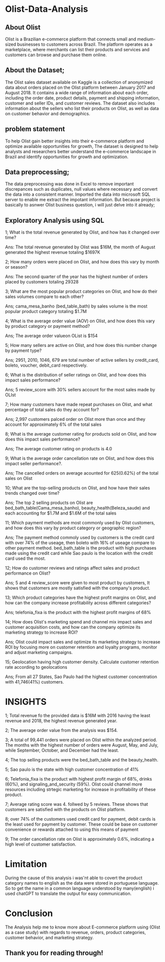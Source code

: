 # Olist-Data-Analysis

## About Olist
Olist is a Brazilian e-commerce platform that connects small and medium-sized businesses to customers across Brazil. 
The platform operates as a marketplace, where merchants can list their products and services and customers can browse and purchase them online.

## About the Dataset;

The Olist sales dataset available on Kaggle is a collection of anonymized data about orders placed on the Olist platform between January 2017 and August 2018. It contains a wide range of information about each order, including the order date, product details, payment and shipping information, customer and seller IDs, and customer reviews. The dataset also includes information about the sellers who list their products on Olist, as well as data on customer behavior and demographics.

## problem statement

To help Olist gain better insights into their e-commerce platform and optimize available opportunities for growth, 
The dataset is designed to help analysts and researchers better understand the e-commerce landscape in Brazil and identify opportunities for growth and optimization.

## Data preprocessing; 
The data preprocessing was done in Excel to remove important discrepances such as duplicates, null values where necessary and convert the data into a consistent manner.
Imported the data into microsoft SQL server to enable me extract the impotant information.
But because project is basically to asnwer Olist business question, i will just delve into it already;

## Exploratory Analysis using SQL

1; What is the total revenue generated by Olist, and how has it changed over time?

Ans: The total revenue generated by Olist was $16M, the month of August generated the highest revenue totaling $1697K

2;  How many orders were placed on Olist, and how does this vary by month or season?

Ans: The second quarter of the year has the highest number of orders placed by customers totaling 29328

3;  What are the most popular product categories on Olist, and how do their sales volumes compare to each other?

Ans; cama_mesa_banho (bed_table_bath) by sales volume is the most popular product category totaling $1.7M

4;   What is the average order value (AOV) on Olist, and how does this vary by product category or payment method?

Ans; The average order valueon OList is $154

5; How many sellers are active on Olist, and how does this number change by payment type?

Ans; 2951, 2010, 1046, 679 are total number of active sellers by credit_card, boleto, voucher, debit_card respectively.

6; What is the distribution of seller ratings on Olist, and how does this impact sales performance?

Ans; 5 review_score with 30% sellers account for the most sales made by OLIst

7;  How many customers have made repeat purchases on Olist, and what percentage of total sales do they account for?

Ans; 2,997 customers palced order on Olist more than once and they account for approximately 6% of the total sales

8;  What is the average customer rating for products sold on Olist, and how does this impact sales performance?

Ans; The average customer rating on products is 4.0

9; What is the average order cancellation rate on Olist, and how does this impact seller performance?.

Ans; The cancelled orders on average acounted for 625(0.62%) of the total sales on Olist

10;  What are the top-selling products on Olist, and how have their sales trends changed over time?

Ans; The top 2 selling products on Olist are bed_bath_table(Cama_mesa_banho), beauty_health(Beleza_saude) and each accounting for $1.7M and $1.6M of the total sales

11; Which payment methods are most commonly used by Olist customers, and how does this vary by product category or geographic region?

Ans; The payment method commoly used by customers is the credit card with over 74% of the useage, then boleto with 16% of useage compare to other payment method.
bed_bath_table is the product with high purchases made  using the credit card while Sao paulo is the location with the credit card used the most.

12; How do customer reviews and ratings affect sales and product performance on Olist?

Ans; 5 and 4 review_score were given to most product by customers, It shows that customers are mostly satisfied with the company's product.

13; Which product categories have the highest profit margins on Olist, and how can the company increase profitability across different categories?

Ans; telefonia_fixa is the product with the highest profit margins of 68%

14; How does Olist's marketing spend and channel mix impact sales and customer acquisition costs, and how can the company optimize its marketing strategy to increase ROI?

Ans; Olist could impact sales and optimize its marketing strategy to increase ROI by focusing more on  customer retention and loyalty programs, monitor and adjust marketing campaigns.

15;  Geolocation having high customer density. Calculate customer retention rate according to geolocations

Ans; From all 27 States, Sao Paulo had the highest customer concentration with 41,746(41%) customers.

# INSIGHTS
1; Total revenue fo the provided data is $16M with 2016 having the least revenue and 2018, the highest revenue generated year.

2; The average order value from the analysis was $154.

3; A total of 99,441 orders were placed on Olist within the analyzed period. 
The months with the highest number of orders were August, May, and July, while September, October, and December had the least.

4; The top selling products were the bed_bath_table and the beauty_health.

5; Sao paulo is the state with high customer concentration of 41%

6; Telefonia_fixa is the product with highest profit margin of 68%, drinks (60%), and signaling_and_security (59%). Olist could channel more resources including strtegic marketing for increase in profitability of these product.

7; Average rating score was 4. follwed by 5 reviews. These shows that customers are satisfied with the products on Olist platform.

8; over 74% of the customers used credit card for payment, debit cards is the least used for payment by customer. These could be base on customer convenience or rewards attached to using this means of payment

9; The order cancellation rate on Olist is approximately 0.6%, indicating a high level of customer satisfaction.

# Limitation

During the cause of this analysis i was'nt able to covert the product category names to english as the data were stored in portuguese language. So to get the name in a common language understood by many(english) i used chatGPT to translate the output for easy communication.

# Conclusion
The Analysis help me to know more about E-commerce platform using (Olist as a case study) with regards to revenue, orders, product categories, customer behavior, and marketing strategy.

## Thank you for reading through!





